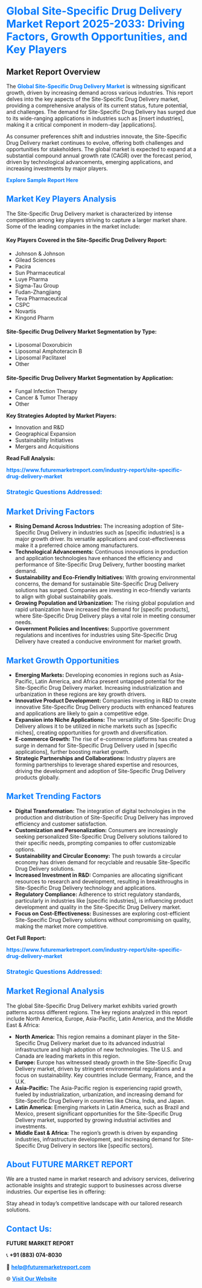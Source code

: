 <h1 style="color: #007BFF;">Global Site-Specific Drug Delivery Market Report 2025-2033: Driving Factors, Growth Opportunities, and Key Players</h1>

<section id="overview">
<h2>Market Report Overview</h2>
<p>The <a href="https://www.futuremarketreport.com/industry-report/site-specific-drug-delivery-market" style="color: #007BFF; text-decoration: none;"><strong>Global Site-Specific Drug Delivery Market</strong></a> is witnessing significant growth, driven by increasing demand across various industries. This report delves into the key aspects of the Site-Specific Drug Delivery market, providing a comprehensive analysis of its current status, future potential, and challenges. The demand for Site-Specific Drug Delivery has surged due to its wide-ranging applications in industries such as [insert industries], making it a critical component in modern-day [applications].</p>
<p>As consumer preferences shift and industries innovate, the Site-Specific Drug Delivery market continues to evolve, offering both challenges and opportunities for stakeholders. The global market is expected to expand at a substantial compound annual growth rate (CAGR) over the forecast period, driven by technological advancements, emerging applications, and increasing investments by major players.</p>
</section>

<section id="overview">
<p><a href="https://www.futuremarketreport.com/request-sample/reportId=63900" style="color: #007BFF; text-decoration: none;"><strong>Explore Sample Report Here</strong></a></p>
</section>

<section id="key-players">
<h2 style="color: #007BFF;">Market Key Players Analysis</h2>
<p>The Site-Specific Drug Delivery market is characterized by intense competition among key players striving to capture a larger market share. Some of the leading companies in the market include:</p>
<h4>Key Players Covered in the Site-Specific Drug Delivery Report:</h4>
<ul><li>Johnson &amp; Johnson</li><li>Gilead Sciences</li><li>Pacira</li><li>Sun Pharmaceutical</li><li>Luye Pharma</li><li>Sigma-Tau Group</li><li>Fudan-Zhangjiang</li><li>Teva Pharmaceutical</li><li>CSPC</li><li>Novartis</li><li>Kingond Pharm</li></ul>
<h4>Site-Specific Drug Delivery Market Segmentation by Type:</h4>
<ul><li>Liposomal Doxorubicin</li><li>Liposomal Amphoteracin B</li><li>Liposomal Paclitaxel</li><li>Other</li></ul>

<h4>Site-Specific Drug Delivery Market Segmentation by Application:</h4>
<ul><li>Fungal Infection Therapy</li><li>Cancer &amp; Tumor Therapy</li><li>Other</li></ul>
<p><strong>Key Strategies Adopted by Market Players:</strong></p>
<ul>
<li>Innovation and R&D</li>
<li>Geographical Expansion</li>
<li>Sustainability Initiatives</li>
<li>Mergers and Acquisitions</li>
</ul>
</section>

<section>
<p><strong>Read Full Analysis: </strong></p><a href="https://www.futuremarketreport.com/industry-report/site-specific-drug-delivery-market" style="color: #007BFF; text-decoration: none;"><strong>https://www.futuremarketreport.com/industry-report/site-specific-drug-delivery-market</strong></a>
<h3 style="color: #007BFF;">Strategic Questions Addressed:</h3>
</section>

<section id="driving-factors">
<h2 style="color: #007BFF;">Market Driving Factors</h2>
<ul>
<li><strong>Rising Demand Across Industries:</strong> The increasing adoption of Site-Specific Drug Delivery in industries such as [specific industries] is a major growth driver. Its versatile applications and cost-effectiveness make it a preferred choice among manufacturers.</li>
<li><strong>Technological Advancements:</strong> Continuous innovations in production and application technologies have enhanced the efficiency and performance of Site-Specific Drug Delivery, further boosting market demand.</li>
<li><strong>Sustainability and Eco-Friendly Initiatives:</strong> With growing environmental concerns, the demand for sustainable Site-Specific Drug Delivery solutions has surged. Companies are investing in eco-friendly variants to align with global sustainability goals.</li>
<li><strong>Growing Population and Urbanization:</strong> The rising global population and rapid urbanization have increased the demand for [specific products], where Site-Specific Drug Delivery plays a vital role in meeting consumer needs.</li>
<li><strong>Government Policies and Incentives:</strong> Supportive government regulations and incentives for industries using Site-Specific Drug Delivery have created a conducive environment for market growth.</li>
</ul>
</section>

<section id="growth-opportunities">
<h2 style="color: #007BFF;">Market Growth Opportunities</h2>
<ul>
<li><strong>Emerging Markets:</strong> Developing economies in regions such as Asia-Pacific, Latin America, and Africa present untapped potential for the Site-Specific Drug Delivery market. Increasing industrialization and urbanization in these regions are key growth drivers.</li>
<li><strong>Innovative Product Development:</strong> Companies investing in R&D to create innovative Site-Specific Drug Delivery products with enhanced features and applications are likely to gain a competitive edge.</li>
<li><strong>Expansion into Niche Applications:</strong> The versatility of Site-Specific Drug Delivery allows it to be utilized in niche markets such as [specific niches], creating opportunities for growth and diversification.</li>
<li><strong>E-commerce Growth:</strong> The rise of e-commerce platforms has created a surge in demand for Site-Specific Drug Delivery used in [specific applications], further boosting market growth.</li>
<li><strong>Strategic Partnerships and Collaborations:</strong> Industry players are forming partnerships to leverage shared expertise and resources, driving the development and adoption of Site-Specific Drug Delivery products globally.</li>
</ul>
</section>

<section id="trending-factors">
<h2 style="color: #007BFF;">Market Trending Factors</h2>
<ul>
<li><strong>Digital Transformation:</strong> The integration of digital technologies in the production and distribution of Site-Specific Drug Delivery has improved efficiency and customer satisfaction.</li>
<li><strong>Customization and Personalization:</strong> Consumers are increasingly seeking personalized Site-Specific Drug Delivery solutions tailored to their specific needs, prompting companies to offer customizable options.</li>
<li><strong>Sustainability and Circular Economy:</strong> The push towards a circular economy has driven demand for recyclable and reusable Site-Specific Drug Delivery solutions.</li>
<li><strong>Increased Investment in R&D:</strong> Companies are allocating significant resources to research and development, resulting in breakthroughs in Site-Specific Drug Delivery technology and applications.</li>
<li><strong>Regulatory Compliance:</strong> Adherence to strict regulatory standards, particularly in industries like [specific industries], is influencing product development and quality in the Site-Specific Drug Delivery market.</li>
<li><strong>Focus on Cost-Effectiveness:</strong> Businesses are exploring cost-efficient Site-Specific Drug Delivery solutions without compromising on quality, making the market more competitive.</li>
</ul>
</section>

<section>
<p><strong>Get Full Report: </strong></p><a href="https://www.futuremarketreport.com/industry-report/site-specific-drug-delivery-market" style="color: #007BFF; text-decoration: none;"><strong>https://www.futuremarketreport.com/industry-report/site-specific-drug-delivery-market</strong></a>
<h3 style="color: #007BFF;">Strategic Questions Addressed:</h3>
</section>


<section id="regional-analysis">
<h2 style="color: #007BFF;">Market Regional Analysis</h2>
<p>The global Site-Specific Drug Delivery market exhibits varied growth patterns across different regions. The key regions analyzed in this report include North America, Europe, Asia-Pacific, Latin America, and the Middle East & Africa:</p>
<ul>
<li><strong>North America:</strong> This region remains a dominant player in the Site-Specific Drug Delivery market due to its advanced industrial infrastructure and high adoption of new technologies. The U.S. and Canada are leading markets in this region.</li>
<li><strong>Europe:</strong> Europe has witnessed steady growth in the Site-Specific Drug Delivery market, driven by stringent environmental regulations and a focus on sustainability. Key countries include Germany, France, and the U.K.</li>
<li><strong>Asia-Pacific:</strong> The Asia-Pacific region is experiencing rapid growth, fueled by industrialization, urbanization, and increasing demand for Site-Specific Drug Delivery in countries like China, India, and Japan.</li>
<li><strong>Latin America:</strong> Emerging markets in Latin America, such as Brazil and Mexico, present significant opportunities for the Site-Specific Drug Delivery market, supported by growing industrial activities and investments.</li>
<li><strong>Middle East & Africa:</strong> The region’s growth is driven by expanding industries, infrastructure development, and increasing demand for Site-Specific Drug Delivery in sectors like [specific sectors].</li>
</ul>
</section>

<footer>
<h2 style="color: #007BFF;">About FUTURE MARKET REPORT</h2>
<p>We are a trusted name in market research and advisory services, delivering actionable insights and strategic support to businesses across diverse industries. Our expertise lies in offering:</p>

<p>Stay ahead in today’s competitive landscape with our tailored research solutions.</p>

<h2 style="color: #007BFF;">Contact Us:</h2>
<p><strong>FUTURE MARKET REPORT</strong></p>
<p>📞 <strong>+91 (883) 074-8030</strong></p>
<p>📧 <strong><a href="mailto:help@futuremarketreport.com" style="color: #007BFF;">help@futuremarketreport.com</a></strong></p>
<p>🌐 <strong><a href="https://www.futuremarketreport.com/" style="color: #007BFF;">Visit Our Website</a></strong></p>
</footer>